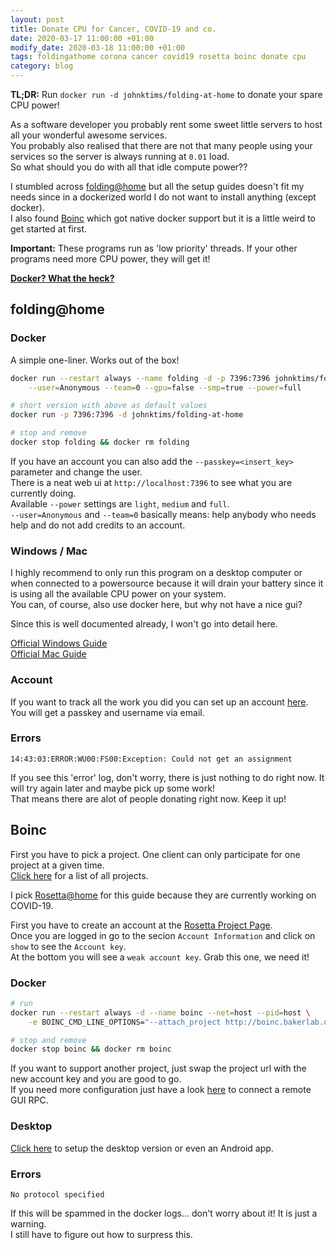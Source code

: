 ```yaml
---
layout: post
title: Donate CPU for Cancer, COVID-19 and co.
date: 2020-03-17 11:00:00 +01:00
modify_date: 2020-03-18 11:00:00 +01:00
tags: foldingathome corona cancer covid19 rosetta boinc donate cpu
category: blog
---
```


__TL;DR:__ Run `docker run -d johnktims/folding-at-home` to donate your spare CPU power!

As a software developer you probably rent some sweet little servers to host all your wonderful awesome services.  
You probably also realised that there are not that many people using your services so the server is always running at `0.01` load.  
So what should you do with all that idle compute power?? <!--more-->

I stumbled across [folding@home](https://foldingathome.org/) but all the setup guides doesn't fit my needs since in a dockerized world I do not want to install anything (except docker).  
I also found [Boinc](https://boinc.berkeley.edu/) which got native docker support but it is a little weird to get started at first.

__Important:__ These programs run as 'low priority' threads. If your other programs need more CPU power, they will get it!

__[Docker? What the heck?](https://www.ibm.com/cloud/learn/docker)__

## folding@home

### Docker

A simple one-liner. Works out of the box!

```bash
docker run --restart always --name folding -d -p 7396:7396 johnktims/folding-at-home:latest \
    --user=Anonymous --team=0 --gpu=false --smp=true --power=full

# short version with above as default values
docker run -p 7396:7396 -d johnktims/folding-at-home

# stop and remove
docker stop folding && docker rm folding
```

If you have an account you can also add the `--passkey=<insert_key>` parameter and change the user.  
There is a neat web ui at `http://localhost:7396` to see what you are currently doing.  
Available `--power` settings are `light`, `medium` and `full`.  
`--user=Anonymous` and `--team=0` basically means: help anybody who needs help and do not add credits to an account.

### Windows / Mac

I highly recommend to only run this program on a desktop computer or when connected to a powersource because it will drain your battery since it is using all the available CPU power on your system.  
You can, of course, also use docker here, but why not have a nice gui?

Since this is well documented already, I won't go into detail here.

[Official Windows Guide](https://foldingathome.org/support/faq/installation-guides/windows/)  
[Official Mac Guide](https://foldingathome.org/support/faq/installation-guides/mac/)

### Account

If you want to track all the work you did you can set up an account [here](https://apps.foldingathome.org/getpasskey).  
You will get a passkey and username via email.

### Errors

```
14:43:03:ERROR:WU00:FS00:Exception: Could not get an assignment
```

If you see this 'error' log, don't worry, there is just nothing to do right now. It will try again later and maybe pick up some work!  
That means there are alot of people donating right now. Keep it up!

## Boinc

First you have to pick a project. One client can only participate for one project at a given time.  
[Click here](https://boinc.berkeley.edu/projects.php) for a list of all projects.

I pick [Rosetta@home](http://boinc.bakerlab.org/rosetta/) for this guide because they are currently working on COVID-19.

First you have to create an account at the [Rosetta Project Page](https://boinc.bakerlab.org/rosetta/create_account_form.php).  
Once you are logged in go to the secion `Account Information` and click on `show` to see the `Account key`.  
At the bottom you will see a `weak account key`. Grab this one, we need it!

### Docker

```bash
# run
docker run --restart always -d --name boinc --net=host --pid=host \
    -e BOINC_CMD_LINE_OPTIONS="--attach_project http://boinc.bakerlab.org/rosetta/ <weak_account_key>" boinc/client

# stop and remove
docker stop boinc && docker rm boinc
```

If you want to support another project, just swap the project url with the new account key and you are good to go.  
If you need more configuration just have a look [here](https://hub.docker.com/r/boinc/client) to connect a remote GUI RPC.

### Desktop

[Click here](http://boinc.bakerlab.org/rosetta/join.php) to setup the desktop version or even an Android app.

### Errors

```
No protocol specified
```

If this will be spammed in the docker logs... don't worry about it! It is just a warning.  
I still have to figure out how to surpress this.
